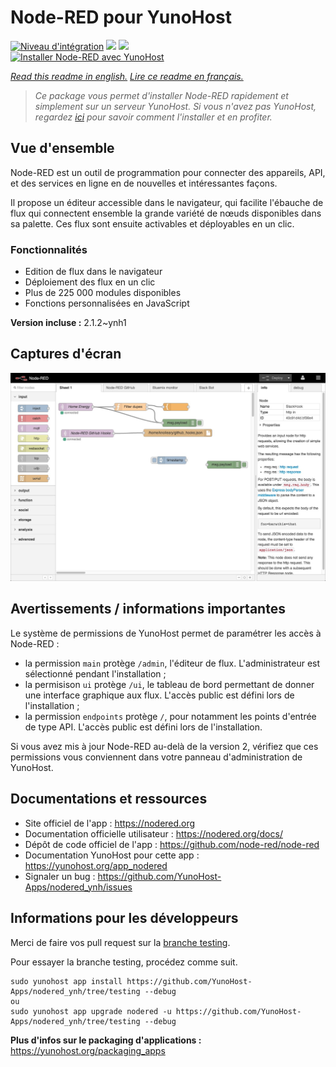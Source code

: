 # Node-RED pour YunoHost

[![Niveau d'intégration](https://dash.yunohost.org/integration/nodered.svg)](https://dash.yunohost.org/appci/app/nodered) ![](https://ci-apps.yunohost.org/ci/badges/nodered.status.svg) ![](https://ci-apps.yunohost.org/ci/badges/nodered.maintain.svg)  
[![Installer Node-RED avec YunoHost](https://install-app.yunohost.org/install-with-yunohost.svg)](https://install-app.yunohost.org/?app=nodered)

*[Read this readme in english.](./README.md)*
*[Lire ce readme en français.](./README_fr.md)*

> *Ce package vous permet d'installer Node-RED rapidement et simplement sur un serveur YunoHost.
Si vous n'avez pas YunoHost, regardez [ici](https://yunohost.org/#/install) pour savoir comment l'installer et en profiter.*

## Vue d'ensemble

Node-RED est un outil de programmation pour connecter des appareils, API, et des services en ligne en de nouvelles et intéressantes façons.

Il propose un éditeur accessible dans le navigateur, qui facilite l'ébauche de flux qui connectent ensemble la grande variété de nœuds disponibles dans sa palette. Ces flux sont ensuite activables et déployables en un clic.

### Fonctionnalités

- Edition de flux dans le navigateur
- Déploiement des flux en un clic
- Plus de 225 000 modules disponibles
- Fonctions personnalisées en JavaScript


**Version incluse :** 2.1.2~ynh1



## Captures d'écran

![](./doc/screenshots/screenshot.jpg)

## Avertissements / informations importantes

Le système de permissions de YunoHost permet de paramétrer les accès à Node-RED :
* la permission `main` protège `/admin`, l'éditeur de flux. L'administrateur est sélectionné pendant l'installation ;
* la permisison `ui` protège `/ui`, le tableau de bord permettant de donner une interface graphique aux flux. L'accès public est défini lors de l'installation ;
* la permission `endpoints` protège `/`, pour notamment les points d'entrée de type API. L'accès public est défini lors de l'installation.

Si vous avez mis à jour Node-RED au-delà de la version 2, vérifiez que ces permissions vous conviennent dans votre panneau d'administration de YunoHost.

## Documentations et ressources

* Site officiel de l'app : https://nodered.org
* Documentation officielle utilisateur : https://nodered.org/docs/
* Dépôt de code officiel de l'app : https://github.com/node-red/node-red
* Documentation YunoHost pour cette app : https://yunohost.org/app_nodered
* Signaler un bug : https://github.com/YunoHost-Apps/nodered_ynh/issues

## Informations pour les développeurs

Merci de faire vos pull request sur la [branche testing](https://github.com/YunoHost-Apps/nodered_ynh/tree/testing).

Pour essayer la branche testing, procédez comme suit.
```
sudo yunohost app install https://github.com/YunoHost-Apps/nodered_ynh/tree/testing --debug
ou
sudo yunohost app upgrade nodered -u https://github.com/YunoHost-Apps/nodered_ynh/tree/testing --debug
```

**Plus d'infos sur le packaging d'applications :** https://yunohost.org/packaging_apps